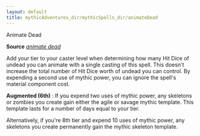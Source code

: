```yaml
---
layout: default
title: mythicAdventures_dir/mythicSpells_dir/animateDead
---
```

Animate Dead

**Source** [_animate dead_](../spells_dir/animateDead#_animate-dead)

Add your tier to your caster level when determining how many Hit Dice of undead you can animate with a single casting of this spell. This doesn't increase the total number of Hit Dice worth of undead you can control. By expending a second use of mythic power, you can ignore the spell's material component cost.

**Augmented (6th)** : If you expend two uses of mythic power, any skeletons or zombies you create gain either the agile or savage mythic template. This template lasts for a number of days equal to your tier.

Alternatively, if you're 8th tier and expend 10 uses of mythic power, any skeletons you create permanently gain the mythic skeleton template.

